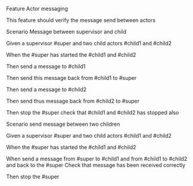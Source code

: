 Feature Actor messaging

This feature should verify the message send between actors

Scenario Message between supervisor and child

Given a supervisor #super and two child actors #child1 and #child2

When the #super has started the #child1 and #child2

Then send a message to #child1 

Then send this message back from #child1 to #super

Then send a message to #child2

Then send thus message back from #child2 to #super

Then stop the #super 
	check that #child1 and #child2 has stopped also


Scenario send message between two children

Given a supervisor #super and two child actors #child1 and #child2

When the #super has started the #child1 and #child2

When send a message from #super to #child1 and from #child1 to #child2 and back to the #super
	Check that message has been received correctly

Then stop the #super 
